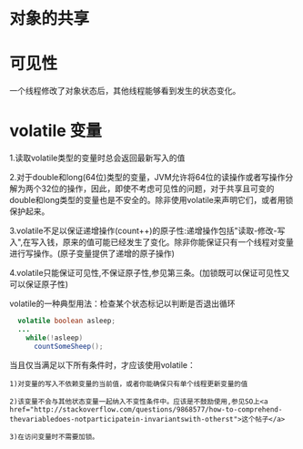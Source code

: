 # 对象的共享

# 可见性
  一个线程修改了对象状态后，其他线程能够看到发生的状态变化。
  
# volatile 变量
  1.读取volatile类型的变量时总会返回最新写入的值
  
  2.对于double和long(64位)类型的变量，JVM允许将64位的读操作或者写操作分解为两个32位的操作，因此，即使不考虑可见性的问题，对于共享且可变的double和long类型的变量也是不安全的。除非使用volatile来声明它们，或者用锁保护起来。
  
  3.volatile不足以保证递增操作(count++)的原子性:递增操作包括"读取-修改-写入",在写入钱，原来的值可能已经发生了变化。除非你能保证只有一个线程对变量进行写操作。(原子变量提供了递增的原子操作)
  
  4.volatile只能保证可见性,不保证原子性,参见第三条。(加锁既可以保证可见性又可以保证原子性)
  
  volatile的一种典型用法：检查某个状态标记以判断是否退出循环
```java
  volatile boolean asleep;
  ...
    while(!asleep)
      countSomeSheep();
```
  
  当且仅当满足以下所有条件时，才应该使用volatile：
  
    1)对变量的写入不依赖变量的当前值，或者你能确保只有单个线程更新变量的值
    
    2)该变量不会与其他状态变量一起纳入不变性条件中。应该是不鼓励使用,参见SO上<a href="http://stackoverflow.com/questions/9868577/how-to-comprehend-thevariabledoes-notparticipatein-invariantswith-otherst">这个帖子</a>
    
    3)在访问变量时不需要加锁。
